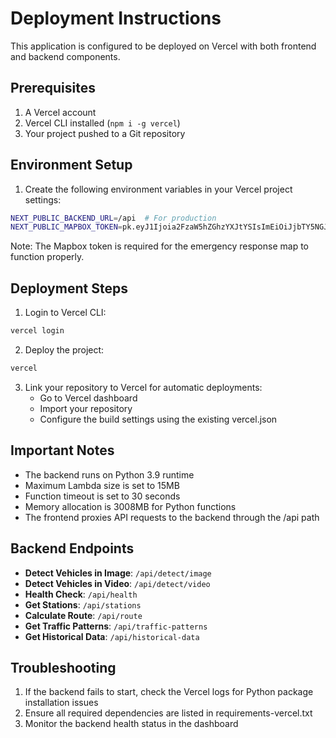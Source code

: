 # Deployment Instructions

This application is configured to be deployed on Vercel with both frontend and backend components.

## Prerequisites

1. A Vercel account
2. Vercel CLI installed (`npm i -g vercel`)
3. Your project pushed to a Git repository

## Environment Setup

1. Create the following environment variables in your Vercel project settings:

```bash
NEXT_PUBLIC_BACKEND_URL=/api  # For production
NEXT_PUBLIC_MAPBOX_TOKEN=pk.eyJ1Ijoia2FzaW5hZGhzYXJtYSIsImEiOiJjbTY5NGJkcGMwNWY5Mmpxd2g2MXgxemloIn0.DRcazuU3mvV5Q2HIRXYoOA  # For map functionality
```

Note: The Mapbox token is required for the emergency response map to function properly.

## Deployment Steps

1. Login to Vercel CLI:
```bash
vercel login
```

2. Deploy the project:
```bash
vercel
```

3. Link your repository to Vercel for automatic deployments:
   - Go to Vercel dashboard
   - Import your repository
   - Configure the build settings using the existing vercel.json

## Important Notes

- The backend runs on Python 3.9 runtime
- Maximum Lambda size is set to 15MB
- Function timeout is set to 30 seconds
- Memory allocation is 3008MB for Python functions
- The frontend proxies API requests to the backend through the /api path

## Backend Endpoints

- **Detect Vehicles in Image**: `/api/detect/image`
- **Detect Vehicles in Video**: `/api/detect/video`
- **Health Check**: `/api/health`
- **Get Stations**: `/api/stations`
- **Calculate Route**: `/api/route`
- **Get Traffic Patterns**: `/api/traffic-patterns`
- **Get Historical Data**: `/api/historical-data`

## Troubleshooting

1. If the backend fails to start, check the Vercel logs for Python package installation issues
2. Ensure all required dependencies are listed in requirements-vercel.txt
3. Monitor the backend health status in the dashboard
